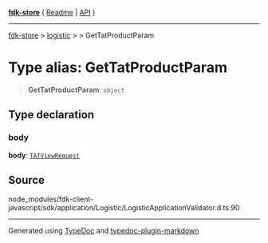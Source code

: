 [**fdk-store**](../../../README.md) ( [Readme](../../../README.md) \| [API](../../../API.md) )

---

[fdk-store](../../../API.md) > [logistic](../../README.md) > [<internal>](../README.md) > GetTatProductParam

# Type alias: GetTatProductParam

> **GetTatProductParam**: `object`

## Type declaration

### body

**body**: [`TATViewRequest`](type-alias.TATViewRequest.md)

## Source

node_modules/fdk-client-javascript/sdk/application/Logistic/LogisticApplicationValidator.d.ts:90

---

Generated using [TypeDoc](https://typedoc.org/) and [typedoc-plugin-markdown](https://www.npmjs.com/package/typedoc-plugin-markdown)
